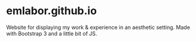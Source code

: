 # emlabor.github.io
Website for displaying my work & experience in an aesthetic setting. Made with Bootstrap 3 and a little bit of JS.